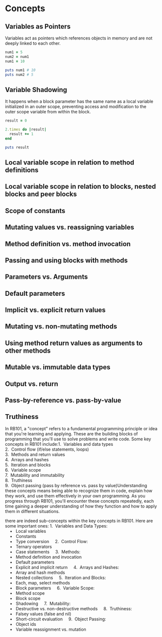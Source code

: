 # Concepts

## Variables as Pointers

Variables act as pointers which references objects in memory and are not deeply linked to each other. 

```ruby
num1 = 5
num2 = num1
num1 = 10

puts num1 # 10
puts num2 # 5
```
## Variable Shadowing

It happens when a block parameter has the same name as a local variable initialized in an outer scope, preventing access and modification to the outer scope variable from within the block.

```ruby
result = 0

2.times do |result|
  result += 1
end

puts result
```

## Local variable scope in relation to method definitions


## Local variable scope in relation to blocks, nested blocks and peer blocks


## Scope of constants


## Mutating values vs. reassigning variables


## Method definition vs. method invocation


## Passing and using blocks with methods


## Parameters vs. Arguments


## Default parameters


## Implicit vs. explicit return values


## Mutating vs. non-mutating methods

## Using method return values as arguments to other methods


## Mutable vs. immutable data types

## Output vs. return

## Pass-by-reference vs. pass-by-value

## Truthiness



In RB101, a "concept" refers to a fundamental programming principle or idea that you're learning and applying. These are the building blocks of programming that you'll use to solve problems and write code. Some key concepts in RB101 include:1.  Variables and data types  
2.  Control flow (if/else statements, loops)  
3.  Methods and return values  
4.  Arrays and hashes  
5.  Iteration and blocks  
6.  Variable scope  
7.  Mutability and immutability  
8.  Truthiness  
9.  Object passing (pass by reference vs. pass by value)Understanding these concepts means being able to recognize them in code, explain how they work, and use them effectively in your own programming. As you progress through RB101, you'll encounter these concepts repeatedly, each time gaining a deeper understanding of how they function and how to apply them in different situations.

there are indeed sub-concepts within the key concepts in RB101. Here are some important ones:
1.  Variables and Data Types:  
    •   Local variables  
    •   Constants  
    •   Type conversion
    2.  Control Flow:  
    •   Ternary operators  
    •   Case statements
    3.  Methods:  
    •   Method definition and invocation  
    •   Default parameters  
    •   Explicit and implicit return
    4.  Arrays and Hashes:  
    •   Array and hash methods  
    •   Nested collections
    5.  Iteration and Blocks:  
    •   Each, map, select methods  
    •   Block parameters
    6.  Variable Scope:  
    •   Method scope  
    •   Block scope  
    •   Shadowing
    7.  Mutability:  
    •   Destructive vs. non-destructive methods
    8.  Truthiness:  
    •   Falsey values (false and nil)  
    •   Short-circuit evaluation
    9.  Object Passing:  
    •   Object ids  
    •   Variable reassignment vs. mutation